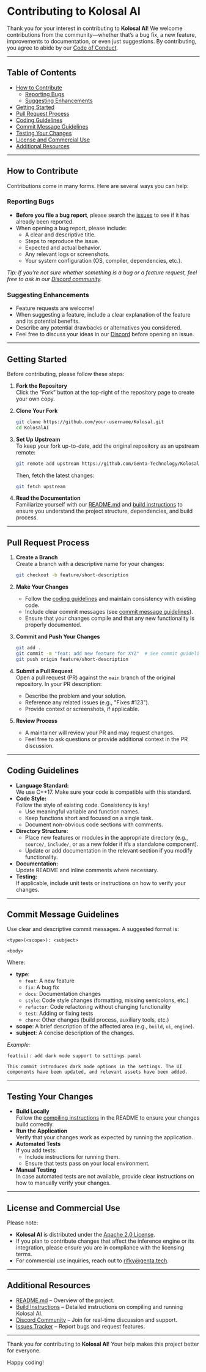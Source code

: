 # Contributing to Kolosal AI

Thank you for your interest in contributing to **Kolosal AI**! We welcome contributions from the community—whether that’s a bug fix, a new feature, improvements to documentation, or even just suggestions. By contributing, you agree to abide by our [Code of Conduct](CODE_OF_CONDUCT.md).

---

## Table of Contents

- [How to Contribute](#how-to-contribute)
  - [Reporting Bugs](#reporting-bugs)
  - [Suggesting Enhancements](#suggesting-enhancements)
- [Getting Started](#getting-started)
- [Pull Request Process](#pull-request-process)
- [Coding Guidelines](#coding-guidelines)
- [Commit Message Guidelines](#commit-message-guidelines)
- [Testing Your Changes](#testing-your-changes)
- [License and Commercial Use](#license-and-commercial-use)
- [Additional Resources](#additional-resources)

---

## How to Contribute

Contributions come in many forms. Here are several ways you can help:

### Reporting Bugs

- **Before you file a bug report**, please search the [issues](https://github.com/Genta-Technology/Kolosal/issues) to see if it has already been reported.
- When opening a bug report, please include:
  - A clear and descriptive title.
  - Steps to reproduce the issue.
  - Expected and actual behavior.
  - Any relevant logs or screenshots.
  - Your system configuration (OS, compiler, dependencies, etc.).
  
*Tip: If you’re not sure whether something is a bug or a feature request, feel free to ask in our [Discord community](https://discord.gg/XDmcWqHmJP).*

### Suggesting Enhancements

- Feature requests are welcome!  
- When suggesting a feature, include a clear explanation of the feature and its potential benefits.
- Describe any potential drawbacks or alternatives you considered.
- Feel free to discuss your ideas in our [Discord](https://discord.gg/XDmcWqHmJP) before opening an issue.

---

## Getting Started

Before contributing, please follow these steps:

1. **Fork the Repository**  
   Click the “Fork” button at the top-right of the repository page to create your own copy.

2. **Clone Your Fork**  
   ```bash
   git clone https://github.com/your-username/Kolosal.git
   cd KolosalAI
   ```

3. **Set Up Upstream**  
   To keep your fork up-to-date, add the original repository as an upstream remote:
   ```bash
   git remote add upstream https://github.com/Genta-Technology/Kolosal.git
   ```
   Then, fetch the latest changes:
   ```bash
   git fetch upstream
   ```

4. **Read the Documentation**  
   Familiarize yourself with our [README.md](README.md) and [build instructions](#how-to-compile) to ensure you understand the project structure, dependencies, and build process.

---

## Pull Request Process

1. **Create a Branch**  
   Create a branch with a descriptive name for your changes:
   ```bash
   git checkout -b feature/short-description
   ```

2. **Make Your Changes**  
   - Follow the [coding guidelines](#coding-guidelines) and maintain consistency with existing code.
   - Include clear commit messages (see [commit message guidelines](#commit-message-guidelines)).
   - Ensure that your changes compile and that any new functionality is properly documented.

3. **Commit and Push Your Changes**  
   ```bash
   git add .
   git commit -m "feat: add new feature for XYZ"  # See commit guidelines below
   git push origin feature/short-description
   ```

4. **Submit a Pull Request**  
   Open a pull request (PR) against the `main` branch of the original repository. In your PR description:
   - Describe the problem and your solution.
   - Reference any related issues (e.g., "Fixes #123").
   - Provide context or screenshots, if applicable.

5. **Review Process**  
   - A maintainer will review your PR and may request changes.
   - Feel free to ask questions or provide additional context in the PR discussion.

---

## Coding Guidelines

- **Language Standard:**  
  We use C++17. Make sure your code is compatible with this standard.
- **Code Style:**  
  Follow the style of existing code. Consistency is key!
  - Use meaningful variable and function names.
  - Keep functions short and focused on a single task.
  - Document non-obvious code sections with comments.
- **Directory Structure:**  
  - Place new features or modules in the appropriate directory (e.g., `source/`, `include/`, or as a new folder if it’s a standalone component).
  - Update or add documentation in the relevant section if you modify functionality.
- **Documentation:**  
  Update README and inline comments where necessary.
- **Testing:**  
  If applicable, include unit tests or instructions on how to verify your changes.

---

## Commit Message Guidelines

Use clear and descriptive commit messages. A suggested format is:

```
<type>(<scope>): <subject>

<body>
```

Where:
- **type**:  
  - `feat`: A new feature
  - `fix`: A bug fix
  - `docs`: Documentation changes
  - `style`: Code style changes (formatting, missing semicolons, etc.)
  - `refactor`: Code refactoring without changing functionality
  - `test`: Adding or fixing tests
  - `chore`: Other changes (build process, auxiliary tools, etc.)
- **scope**: A brief description of the affected area (e.g., `build`, `ui`, `engine`).
- **subject**: A concise description of the changes.

*Example:*

```
feat(ui): add dark mode support to settings panel

This commit introduces dark mode options in the settings. The UI components have been updated, and relevant assets have been added.
```

---

## Testing Your Changes

- **Build Locally**  
  Follow the [compiling instructions](#how-to-compile) in the README to ensure your changes build correctly.
- **Run the Application**  
  Verify that your changes work as expected by running the application.
- **Automated Tests**  
  If you add tests:
  - Include instructions for running them.
  - Ensure that tests pass on your local environment.
- **Manual Testing**  
  In case automated tests are not available, provide clear instructions on how to manually verify your changes.

---

## License and Commercial Use

Please note:
- **Kolosal AI** is distributed under the [Apache 2.0 License](https://www.apache.org/licenses/LICENSE-2.0).  
- If you plan to contribute changes that affect the inference engine or its integration, please ensure you are in compliance with the licensing terms.
- For commercial use inquiries, reach out to [rifky@genta.tech](mailto:rifky@genta.tech).

---

## Additional Resources

- [README.md](README.md) – Overview of the project.
- [Build Instructions](#how-to-compile) – Detailed instructions on compiling and running Kolosal AI.
- [Discord Community](https://discord.gg/XDmcWqHmJP) – Join for real-time discussion and support.
- [Issues Tracker](https://github.com/Genta-Technology/Kolosal/issues) – Report bugs and request features.

---

Thank you for contributing to **Kolosal AI**! Your help makes this project better for everyone.

Happy coding!

